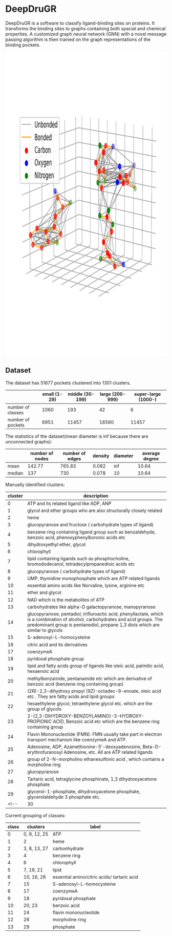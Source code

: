 # DeepDruGR   
DeepDruGR is a software to classify ligand-binding sites on proteins. It transforms the binding sites to graphs containing both spacial and chemical properties. A customized graph neural network (GNN) with a novel message passing algorithm is then trained on the graph representations of the binding pockets.

<p align="center">
<img width="1000" height="950" src="graph_forming_figure/atoms.png">
</p>   

## Dataset
The dataset has 51677 pockets clustered into 1301 clusters.    

|  | small (1-29) | middle (30-199) | large (200-999)| super-large (1000-)|   
| --- | --- | --- | --- | --- |      
| number of classes | 1060 | 193 | 42 | 6 |   
| number of pockets | 6951 | 11457 | 18580 | 11457 |   

The statistics of the dataset(mean diameter is inf because there are unconnected graphs):   

|  | number of nodes | number of edges | density | diameter | average degree |   
| --- | ---             | ---             | ---     | ---      | ---            |   
| mean | 142.77 | 765.83 | 0.082 | inf | 10.64 |   
| median | 137 | 730 | 0.078 | 10 | 10.64 |   

Manually identified clusters:   

| cluster | description |   
| --- | --- |
| 0 | ATP and its related ligand like ADP, ANP|
| 1| glycol and ether groups who are also structurally closely related |
| 2 | heme | 
| 3 | glucopyranose and fructose ( carbohydrate types of ligand) |
| 4 | benzene ring containing ligand group such as benzaldehyde, benzoic acid, phenoxyphenylboronic acids etc |
| 5 | dihydroxyethyl ether, glycol |
| 6 | chlorophyll |
| 7 | lipid containing ligands such as phosphocholine, bromododecanol, tetradecylpropanedioic acids etc |
| 8 | glucopyranose ( carbohydrate types of ligand)
| 9 | UMP, thymidine monophosphate which are ATP related ligands |
| 10 | essential amino acids like Norvaline, lysine, arginine etc | 
| 11 | ether and glycol |
| 12 | NAD which is the metabolites of ATP | 
| 13 | carbohydrates like alpha-D galactopyranose, manopyranose |
| 14 | glucopyranose, pentadiol, trifluroactic acid, phenyllactate, which is a combination of alcohol, carbohydrates and acid groups. The predominant group is pentanediol, propane 1,3 diols which are similar to glycols |
| 15 | S-adenosyl-L-homocysteine |
| 16 | citric acid and its derivatives |
| 17 | coenzymeA |
| 18 | pyridoxal phosphate group |
| 19 | lipid and fatty acids group of ligands like oleic acid, palmitic acid, hexaenoic acid |
| 20 | methylbenzamide, pentanamide etc which are derivative of benzoic acid (benzene ring containing group) |
| 21 | (2R)-2,3-dihydroxy propyl (9Z)-octadec-9-enoate, oleic acid etc . They are fatty acids and lipid groups |
| 22 | hexaethylene glycol, tetraethylene glycol etc. which are the group of glycols |
| 23 | 2-(2,3-DIHYDROXY-BENZOYLAMINO)-3-HYDROXY-PROPIONIC ACID, Benzoic acid etc which are the benzene ring containing group |
| 24 | Flavin Mononucleotide (FMN). FMN usually take part in electron transport mechanism like coenzymeA and ATP. |
| 25 | Adenosine, ADP, Azamethionine-5'-deoxyadenosine, Beta-D-erythrofuranosyl Adenosine, etc. All are ATP related ligands |
| 26 | group of 2-N-morpholino ethanesulfonic acid , which contains a morpholine ring |
| 27 | glucopyranose |
| 28 | Tartaric acid, tetraglycine phosphinate, 1,3 dihydroxyacetone phosphate |
| 29 | glycerol-1-phosphate, dihydroxyacetone phosphate, glycerolaldehyde 3 phosphate etc. |
<!--| 30 | octyl beta-D-glucopyranose, 2 aceto amido-2-deoxy beta-D glucopyranose |-->

Current grouping of classes:   

| class | clusters | label |
| --- | --- | --- |
| 0 | 0, 9, 12, 25 | ATP |
| 1 | 2 | heme |
| 2 | 3, 8, 13, 27 | carbonhydrate |
| 3 | 4 | benzene ring |
| 4 | 6 | chlorophyll |   
| 5 | 7, 19, 21 | lipid |
| 6 | 10, 16, 28 | essential amino/citric acids/ tartaric acid |   
| 7 | 15 | S-adenosyl-L-homocysteine |
| 8 | 17 | coenzymeA |
| 9 | 18 | pyridoxal phosphate |   
| 10 | 20, 23 | benzoic acid |
| 11 | 24 | flavin mononucleotide |
| 12 | 26 | morpholine ring |
| 13 | 29 | phosphate |   

<!--| 1 | 1, 5, 11, 22 | glycol and ether |-->
<!--| 14 | 28 | Tartaric acid |-->   
<!--| 15 | 27, 30 | glucopyranose |-->



















